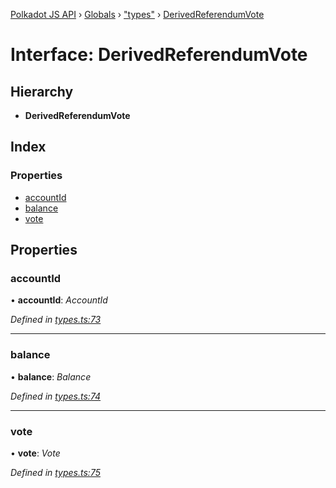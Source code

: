 [Polkadot JS API](../README.md) › [Globals](../globals.md) › ["types"](../modules/_types_.md) › [DerivedReferendumVote](_types_.derivedreferendumvote.md)

# Interface: DerivedReferendumVote

## Hierarchy

* **DerivedReferendumVote**

## Index

### Properties

* [accountId](_types_.derivedreferendumvote.md#accountid)
* [balance](_types_.derivedreferendumvote.md#balance)
* [vote](_types_.derivedreferendumvote.md#vote)

## Properties

###  accountId

• **accountId**: *AccountId*

*Defined in [types.ts:73](https://github.com/polkadot-js/api/blob/cf01c41b33/packages/api-derive/src/types.ts#L73)*

___

###  balance

• **balance**: *Balance*

*Defined in [types.ts:74](https://github.com/polkadot-js/api/blob/cf01c41b33/packages/api-derive/src/types.ts#L74)*

___

###  vote

• **vote**: *Vote*

*Defined in [types.ts:75](https://github.com/polkadot-js/api/blob/cf01c41b33/packages/api-derive/src/types.ts#L75)*
